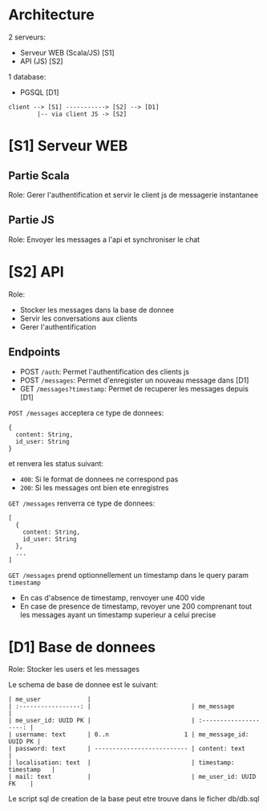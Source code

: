 # Architecture
2 serveurs:
 - Serveur WEB (Scala/JS) [S1]
 - API (JS)               [S2]

1 database:
 - PGSQL                  [D1]

```
client --> [S1] -----------> [S2] --> [D1]
        |-- via client JS -> [S2]
```

# [S1] Serveur WEB

## Partie Scala

Role: Gerer l'authentification et servir le client js de messagerie instantanee

## Partie JS

Role: Envoyer les messages a l'api et synchroniser le chat

# [S2] API

Role:
 - Stocker les messages dans la base de donnee
 - Servir les conversations aux clients
 - Gerer l'authentification

## Endpoints

 - POST `/auth`: Permet l'authentification des clients js
 - POST `/messages`: Permet d'enregister un nouveau message dans [D1]
 - GET  `/messages?timestamp`: Permet de recuperer les messages depuis [D1]

`POST /messages` acceptera ce type de donnees:
```
{
  content: String,
  id_user: String
}
```
et renvera les status suivant:
 - `400`: Si le format de donnees ne correspond pas
 - `200`: Si les messages ont bien ete enregistres

`GET /messages` renverra ce type de donnees:
```
[
  {
    content: String,
    id_user: String
  },
  ...
]
```

`GET /messages` prend optionnellement un timestamp dans le query param `timestamp`
 - En cas d'absence de timestamp, renvoyer une 400 vide
 - En case de presence de timestamp, revoyer une 200 comprenant tout les messages ayant un timestamp superieur a celui precise

# [D1] Base de donnees

Role: Stocker les users et les messages

Le schema de base de donnee est le suivant:
```
| me_user             |
| :-----------------: |                            | me_message             |
| me_user_id: UUID PK |                            | :--------------------: |
| username: text      | 0..n                     1 | me_message_id: UUID PK |
| password: text      | -------------------------- | content: text          |
| localisation: text  |                            | timestamp: timestamp   |
| mail: text          |                            | me_user_id: UUID FK    |
```

Le script sql de creation de la base peut etre trouve dans le ficher db/db.sql
